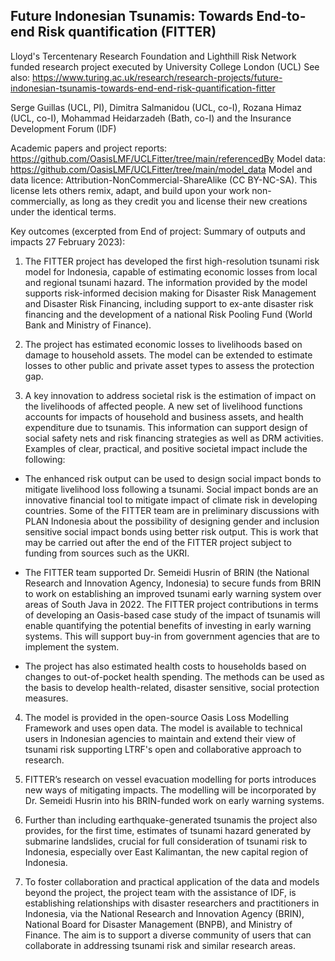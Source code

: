 ## Future Indonesian Tsunamis: Towards End-to-end Risk quantification (FITTER)

Lloyd's Tercentenary Research Foundation and Lighthill Risk Network funded research project executed by University College London (UCL) 
See also: https://www.turing.ac.uk/research/research-projects/future-indonesian-tsunamis-towards-end-end-risk-quantification-fitter

Serge Guillas (UCL, PI), Dimitra Salmanidou (UCL, co-I), Rozana Himaz (UCL, co-I), Mohammad Heidarzadeh (Bath, co-I) and the Insurance Development Forum (IDF)

Academic papers and project reports: https://github.com/OasisLMF/UCLFitter/tree/main/referencedBy 
Model data: https://github.com/OasisLMF/UCLFitter/tree/main/model_data
Model and data licence:  Attribution-NonCommercial-ShareAlike (CC BY-NC-SA). This license lets others remix, adapt, and build upon your work non-commercially, as long as they credit you and license their new creations under the identical terms. 

Key outcomes (excerpted from End of project: Summary of outputs and impacts 27 February 2023):

1. The FITTER project has developed the first high-resolution tsunami risk model for Indonesia, capable of estimating economic losses from local and regional tsunami hazard. The information provided by the model supports risk-informed decision making for Disaster Risk Management and Disaster Risk Financing, including support to ex-ante disaster risk financing and the development of a national Risk Pooling Fund (World Bank and Ministry of Finance).

2. The project has estimated economic losses to livelihoods based on damage to household assets. The model can be extended to estimate losses to other public and private asset types
to assess the protection gap.

3. A key innovation to address societal risk is the estimation of impact on the livelihoods of affected people. A new set of livelihood functions accounts for impacts of household and business assets, and health expenditure due to tsunamis. This information can support design of social safety nets and risk financing strategies as well as DRM activities. Examples of clear, practical, and positive societal impact include the following: 

* The enhanced risk output can be used to design social impact bonds to mitigate livelihood loss following a tsunami. Social impact bonds are an innovative financial tool to mitigate
impact of climate risk in developing countries. Some of the FITTER team are in preliminary discussions with PLAN Indonesia about the possibility of designing gender and inclusion sensitive social impact bonds using better risk output. This is work that may be carried out after the end of the FITTER project subject to funding from sources such as the UKRI.

* The FITTER team supported Dr. Semeidi Husrin of BRIN (the National Research and Innovation Agency, Indonesia) to secure funds from BRIN to work on establishing an improved tsunami early warning system over areas of South Java in 2022. The FITTER project contributions in terms of developing an Oasis-based case study of the impact of tsunamis will enable quantifying the potential benefits of investing in early warning systems. This will support buy-in from government agencies that are to implement the system.

* The project has also estimated health costs to households based on changes to out-of-pocket health spending. The methods can be used as the basis to develop health-related, disaster sensitive, social protection measures.

4. The model is provided in the open-source Oasis Loss Modelling Framework and uses open data. The model is available to technical users in Indonesian agencies to maintain and extend their view of tsunami risk supporting LTRF's open and collaborative approach to research.

5. FITTER’s research on vessel evacuation modelling for ports introduces new ways of mitigating impacts. The modelling will be incorporated by Dr. Semeidi Husrin into his BRIN-funded work on early warning systems.

6. Further than including earthquake-generated tsunamis the project also provides, for the first time, estimates of tsunami hazard generated by submarine landslides, crucial for full consideration of tsunami risk to Indonesia, especially over East Kalimantan, the new capital region of Indonesia. 

7. To foster collaboration and practical application of the data and models beyond the project, the project team with the assistance of IDF, is establishing relationships with disaster researchers and practitioners in Indonesia, via the National Research and Innovation Agency (BRIN), National Board for Disaster Management (BNPB), and Ministry of Finance. The aim is to support a diverse community of users that can collaborate in addressing tsunami risk and similar research areas.
